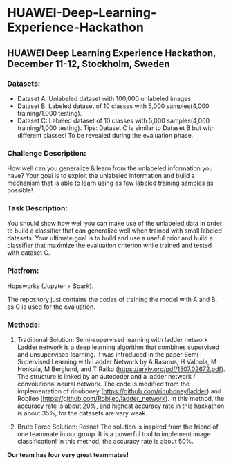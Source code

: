 # HUAWEI-Deep-Learning-Experience-Hackathon
## HUAWEI Deep Learning Experience Hackathon, December 11-12, Stockholm, Sweden

### Datasets: 
- Dataset A: Unlabeled dataset with 100,000 unlabeled images
- Dataset B: Labeled dataset of 10 classes with 5,000 samples(4,000 training/1,000 testing).
- Dataset C: Labeled dataset of 10 classes with 5,000 samples(4,000 training/1,000 testing).
Tips: Dataset C is similar to Dataset B but with different classes! To be revealed during the evaluation phase.

### Challenge Description: 
How well can you generalize & learn from the unlabeled information you have?
Your goal is to exploit the unlabeled information and build a mechanism that is able to learn using as few labeled training samples as possible!

### Task Description:
You should show how well you can make use of the unlabeled data in order to build a classifier that can generalize well when trained with small labeled datasets. Your ultimate goal is to build and use a useful prior and build a classifier that maximize the evaluation criterion while trained and tested with dataset C. 

### Platfrom:
Hopsworks (Jupyter + Spark).

The repository just contains the codes of training the model with A and B, as C is used for the evaluation.

### Methods: 
1. Traditional Solution: Semi-supervised learning with ladder network
Ladder network is a deep learning algorithm that combines supervised and unsupervised learning. It was introduced in the paper Semi-Supervised Learning with Ladder Network by A Rasmus, H Valpola, M Honkala, M Berglund, and T Raiko (https://arxiv.org/pdf/1507.02672.pdf). The structure is linked by an autocoder and a ladder network / convolutional neural network. The code is modified from the implementation of rinuboney (https://github.com/rinuboney/ladder) and Robileo (https://github.com/Robileo/ladder_network). In this method, the accuracy rate is about 20%, and highest accuracy rate in this hackathon is about 35%, for the datasets are very weak.

2. Brute Force Solution: Resnet
The solution is inspired from the friend of one teammate in our group. It is a powerful tool to implement image classification! In this method, the accuracy rate is about 50%.

**Our team has four very great teammates!** 
